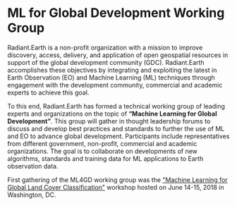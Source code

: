 # ML for Global Development Working Group

Radiant.Earth is a non-profit organization with a mission to improve discovery, access, delivery, and application of open geospatial resources in support of the global development community (GDC). Radiant.Earth accomplishes these objectives by integrating and exploiting the latest in Earth Observation (EO) and Machine Learning (ML) techniques through engagement with the development community, commercial and academic experts to achieve this goal.

To this end, Radiant.Earth has formed a technical working group of leading experts and organizations on the topic of **“Machine Learning for Global Development”**. This group will gather in thought leadership forums to discuss and develop best practices and standards to further the use of ML and EO to advance global development. Participants include representatives from different government, non-profit, commercial and academic organizations. The goal is to collaborate on developments of new algorithms, standards and training data for ML applications to Earth observation data.

First gathering of the ML4GD working group was the ["Machine Learning for Global Land Cover Classification"](/06142018-washington-dc/README.md) workshop hosted on June 14-15, 2018 in Washington, DC. 

